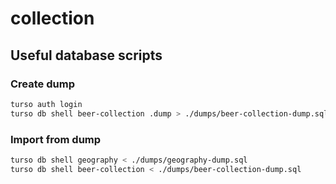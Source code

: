 # collection

## Useful database scripts

### Create dump

```bash
turso auth login
turso db shell beer-collection .dump > ./dumps/beer-collection-dump.sql
```

### Import from dump

```bash
turso db shell geography < ./dumps/geography-dump.sql
turso db shell beer-collection < ./dumps/beer-collection-dump.sql
```
